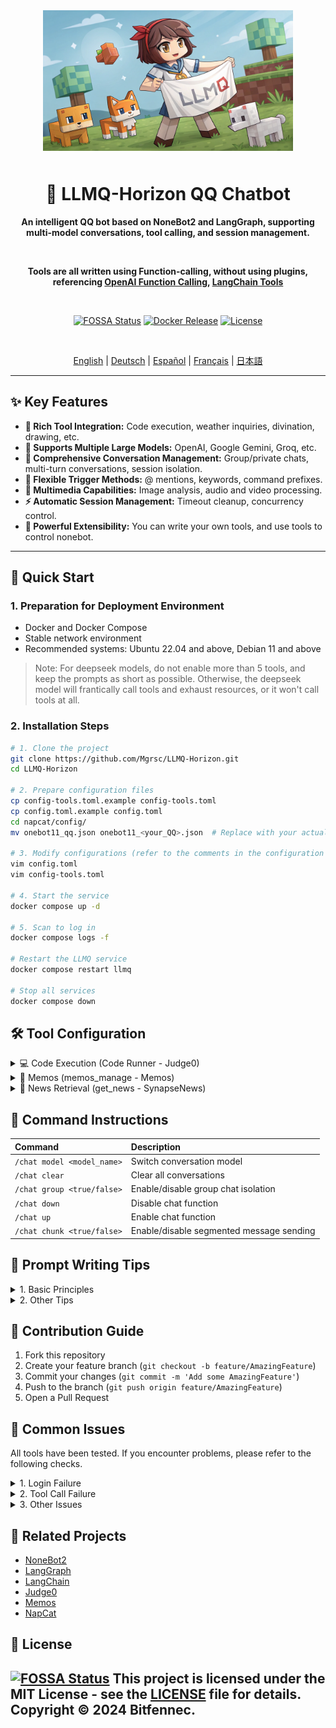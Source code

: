 <div align="center">

<img src="static/LLMQ.webp" width="400" style="margin-bottom: 10px;">

# 🤖 LLMQ-Horizon QQ Chatbot

**An intelligent QQ bot based on NoneBot2 and LangGraph, supporting multi-model conversations, tool calling, and session management.**

<br>

**Tools are all written using Function-calling, without using plugins, referencing [OpenAI Function Calling](https://platform.openai.com/docs/guides/function-calling), [LangChain Tools](https://python.langchain.com/docs/how_to/#tools)**

<br>

[![FOSSA Status](https://app.fossa.com/api/projects/git%2Bgithub.com%2FMgrsc%2FLLMQ-Horizon.svg?type=small)](https://app.fossa.com/projects/git%2Bgithub.com%2FMgrsc%2FLLMQ-Horizon?ref=badge_small)
[![Docker Release](https://img.shields.io/docker/pulls/bitfennec/llmq-horizon?color=%230077c8&label=Docker%20Pulls&logo=docker&logoColor=white&style=flat)](https://hub.docker.com/r/bitfennec/llmq-horizon)
[![License](https://img.shields.io/github/license/Mgrsc/LLMQ-Horizon?color=%2300c853&label=MIT%20License&style=flat)](https://github.com/Mgrsc/LLMQ-Horizon/blob/main/LICENSE)

<br>

[English](https://github.com/Mgrsc/LLMQ-Horizon/blob/main/readmes_i18n/README_en.md) | [Deutsch](https://github.com/Mgrsc/LLMQ-Horizon/blob/main/readmes_i18n/README_de.md) | [Español](https://github.com/Mgrsc/LLMQ-Horizon/blob/main/readmes_i18n/README_es.md) | [Français](https://github.com/Mgrsc/LLMQ-Horizon/blob/main/readmes_i18n/README_fr.md) | [日本語](https://github.com/Mgrsc/LLMQ-Horizon/blob/main/readmes_i18n/README_ja.md)

</div>

---

## ✨ Key Features

-   **🔌 Rich Tool Integration:** Code execution, weather inquiries, divination, drawing, etc.
-   **🤖 Supports Multiple Large Models:** OpenAI, Google Gemini, Groq, etc.
-   **💬 Comprehensive Conversation Management:** Group/private chats, multi-turn conversations, session isolation.
-   **🎯 Flexible Trigger Methods:** @ mentions, keywords, command prefixes.
-   **🎨 Multimedia Capabilities:** Image analysis, audio and video processing.
-   **⚡ Automatic Session Management:** Timeout cleanup, concurrency control.
-  **🦖 Powerful Extensibility:** You can write your own tools, and use tools to control nonebot.

---

## 🚀 Quick Start

### 1. Preparation for Deployment Environment

-   Docker and Docker Compose
-   Stable network environment
-   Recommended systems: Ubuntu 22.04 and above, Debian 11 and above

> Note: For deepseek models, do not enable more than 5 tools, and keep the prompts as short as possible. Otherwise, the deepseek model will frantically call tools and exhaust resources, or it won't call tools at all.

### 2. Installation Steps

```bash
# 1. Clone the project
git clone https://github.com/Mgrsc/LLMQ-Horizon.git
cd LLMQ-Horizon

# 2. Prepare configuration files
cp config-tools.toml.example config-tools.toml
cp config.toml.example config.toml
cd napcat/config/
mv onebot11_qq.json onebot11_<your_QQ>.json  # Replace with your actual QQ number

# 3. Modify configurations (refer to the comments in the configuration files)
vim config.toml
vim config-tools.toml

# 4. Start the service
docker compose up -d

# 5. Scan to log in
docker compose logs -f

# Restart the LLMQ service
docker compose restart llmq

# Stop all services
docker compose down
```

## 🛠️ Tool Configuration

<details>
<summary>💻 Code Execution (Code Runner - Judge0)</summary>

[Judge0 Official Deployment Tutorial](https://github.com/judge0/judge0/blob/master/CHANGELOG.md)

1. **Prepare Ubuntu 22.04 or above environment and Docker, configure cgroup v1:**

    ```bash
    sudo sed -i 's/GRUB_CMDLINE_LINUX=""/GRUB_CMDLINE_LINUX="systemd.unified_cgroup_hierarchy=0"/' /etc/default/grub
    sudo update-grub
    sudo reboot
    ```

2. **Deploy Judge0:**

    ```bash
    wget https://github.com/judge0/judge0/releases/download/v1.13.1/judge0-v1.13.1.zip
    unzip judge0-v1.13.1.zip
    cd judge0-v1.13.1

    # Generate two passwords and set passwords
    openssl rand -hex 32

    # Use the generated passwords to update the REDIS_PASSWORD and POSTGRES_PASSWORD variables in the judge0.conf file.

    # Start the service
    docker-compose up -d db redis
    sleep 10s
    docker-compose up -d
    sleep 5s
    ```

    Your Judge0 CE v1.13.1 instance is now up and running; visit http://<your_server_IP_address>:2358/docs for documentation.

3. **Configure config-tools.toml:**

    ```toml
    [code_generation_running]
    judge0_url = "http://your-server:2358"
    judge0_api_key = "your-api-key"
    ```

</details>

<details>
<summary>📝 Memos (memos_manage - Memos)</summary>

[Memos Official Deployment Tutorial](https://www.usememos.com/docs/install/container-install)

1. **Prepare Environment:**
   - Ubuntu 22.04 and above
   - Docker and Docker Compose

2. **Write docker-compose.yaml File**

    ```yaml
    services:
      memos:
        image: neosmemo/memos:stable
        container_name: memos
        ports:
          - 5230:5230
        volumes:
          - ./memos:/var/opt/memos
        restart: always
    ```

3. **Start the service:**
```bash
docker compose up -d
```

Now you can access memos at http://<your_server_IP_address>:5230, and get the Tokens in the Settings of memos.

4. **Configure config-tools.toml:**

```toml
[memos_manage]
url = "http://your-server:5230"
memos_token = "your-memos-token"  # Token obtained from the Settings page
default_visibility = "PRIVATE"
page_size = 10
user_id = 6
```
</details>

<details>
<summary>📰 News Retrieval (get_news - SynapseNews)</summary>

[SynapseNews Project Address](https://github.com/Mgrsc/SynapseNews)

1. **Deployment Steps:**
```bash
git clone https://github.com/Mgrsc/SynapseNews.git
cd synapsenews
# Configure config.toml
docker compose up -d
```
</details>

## 📝 Command Instructions

| Command                      | Description                            |
| :------------------------ | :-------------------------------------- |
| `/chat model <model_name>`   | Switch conversation model                |
| `/chat clear`             | Clear all conversations                |
| `/chat group <true/false>` | Enable/disable group chat isolation     |
| `/chat down`              | Disable chat function                  |
| `/chat up`                | Enable chat function                    |
| `/chat chunk <true/false>` | Enable/disable segmented message sending |

## 🦊 Prompt Writing Tips

<details>
<summary>1. Basic Principles</summary>

- Explicit Instructions: Clearly state user needs using imperative language to ensure precise LLM understanding.
- Provide Examples/Text: Offer detailed examples and information to form a Few-shot-Prompt, helping the LLM strengthen its understanding of intent.
- Structured Expression: Use markup symbols (such as XML tags, triple quotes, Markdown) to enhance readability, making prompts clear.
- Output Control: Specify output format, language style, and other requirements to ensure the LLM generates output that meets user expectations.
- Layout Optimization: Carefully arrange the layout of the prompt to facilitate LLM understanding.
</details>

<details>
<summary>2. Other Tips</summary>

- List available tools, explain complex tools and requirements
  ```
  create_speech to generate speech
    - Maximum 40 characters, no emojis allowed
    - Supported languages: Chinese, English, Japanese, German, French, Spanish, Korean, Arabic, Russian, Dutch, Italian, Polish, Portuguese
    - Available voice mappings:
        Keli = keli
        Sigewinne = xigewen
        Yae Miko = shenzi
        Ding Zhen = dingzhen
        Lei Jun = leijun
        Lazy Sheep = lanyangyang
  ```
- Require sending the file:// address returned by the tool
  ```
    For drawing, getting music, and tts, the returned link or file path address must be sent to the user.
  ```
- Example of tool return content formatting
  ```
      # Example of tool return content formatting optimization
    Example of formatting the data returned by get_weather_data:
    *   A: Tell me the weather in Changsha today
        T: Call the `get_weather_data` tool to get the weather
        Q:
        🌤️ {Location} weather
        🌅 Sunrise and sunset: {xx:xx}-{xx:xx without year}
        ⏱️   Time: {Time}
        🌡️ Temperature: {Temperature}°C
        💧 Humidity: {Humidity}%
        🧣 Feels like temperature: {Feels like temperature}°C
        🍃 Wind direction and speed: {Wind direction}-{Wind speed}
        📋 Overall conditions: {Overall analysis}
        Baby should wear more clothes when going out~ be careful of catching a cold
  ```
</details>

## 🤝 Contribution Guide

1. Fork this repository
2. Create your feature branch (`git checkout -b feature/AmazingFeature`)
3. Commit your changes (`git commit -m 'Add some AmazingFeature'`)
4. Push to the branch (`git push origin feature/AmazingFeature`)
5. Open a Pull Request

## 🤖 Common Issues
All tools have been tested. If you encounter problems, please refer to the following checks.

<details>
<summary>1. Login Failure</summary>

-   Check if the QQ number configuration is correct
-   Confirm the napcat configuration file format
-   View napcat container logs to troubleshoot issues

</details>

<details>
<summary>2. Tool Call Failure</summary>

-   Confirm that the model supports function calling capabilities
-   Check related API key configurations
-   View LLMQ container logs to locate errors
-   Add [LangSmith](https://smith.langchain.com/) in the docker container for debugging

    ```yaml
    environment:
      - LANGCHAIN_TRACING_V2=true
      - LANGCHAIN_ENDPOINT="https://api.smith.langchain.com"
      - LANGCHAIN_API_KEY="<your_api_key>"
      - LANGCHAIN_PROJECT="<your_project_name>"
    ```

</details>

<details>
<summary>3. Other Issues</summary>

-   For other issues, please join the QQ group for discussion
    ![qrcode](static/qrcode.jpg)

</details>

## 🔗 Related Projects

-   [NoneBot2](https://github.com/nonebot/nonebot2)
-   [LangGraph](https://github.com/langchain-ai/langgraph)
-   [LangChain](https://github.com/langchain-ai/langchain)
-   [Judge0](https://github.com/judge0/judge0)
-   [Memos](https://github.com/usememos/memos)
-   [NapCat](https://github.com/NapNeko/NapCatQQ)

## 📄 License

[![FOSSA Status](https://app.fossa.com/api/projects/git%2Bgithub.com%2FMgrsc%2FLLMQ-Horizon.svg?type=large&issueType=license)](https://app.fossa.com/projects/git%2Bgithub.com%2FMgrsc%2FLLMQ-Horizon?ref=badge_large&issueType=license)
This project is licensed under the MIT License - see the [LICENSE](LICENSE) file for details.
Copyright © 2024 Bitfennec.
---